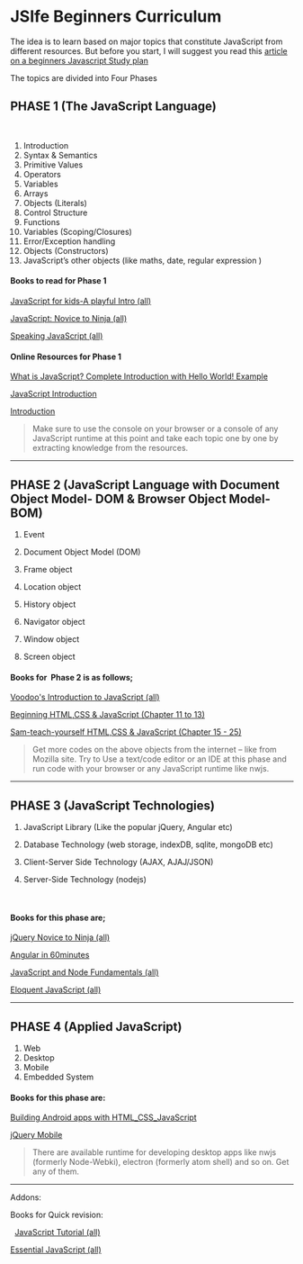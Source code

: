 # JSIfe Beginners Curriculum

The idea is to learn based on major topics that constitute JavaScript from different resources. But before you start, I will suggest you read this [article on a beginners Javascript Study plan](https://www.freecodecamp.org/news/a-beginners-javascript-study-plan-27f1d698ea5e/)

The topics are divided into Four Phases

## PHASE 1 (The JavaScript Language)
     
1. Introduction 
2. Syntax & Semantics
3. Primitive Values
4. Operators
5. Variables
6. Arrays
7. Objects (Literals)
8. Control Structure
9. Functions
10. Variables (Scoping/Closures)
11. Error/Exception handling
12. Objects (Constructors)
13. JavaScript’s other objects (like maths, date, regular expression )

#### Books to read for Phase 1 

[JavaScript for kids-A playful Intro (all)](https://drive.google.com/file/d/0B9J6Z7DP6zrxRFNGak1qM2VUalE/view?usp=sharing_eid)

[JavaScript: Novice to Ninja (all)](https://drive.google.com/file/d/0B9J6Z7DP6zrxZmswVzNuLXVXV00/view?usp=sharing_eid)

[Speaking JavaScript (all)](https://drive.google.com/file/d/0B9J6Z7DP6zrxUFZFcFN2NG9Nc1k/view?usp=sharing_eid)

#### Online Resources for Phase 1

[What is JavaScript? Complete Introduction with Hello World! Example](https://www.guru99.com/introduction-to-javascript.html)

[JavaScript Introduction](https://www.w3schools.com/js/js_intro.asp)

[Introduction](https://developer.mozilla.org/en-US/docs/Web/JavaScript/Guide/Introduction)

> Make sure to use the console on your browser or a console of any JavaScript runtime at this point and take each topic one by one by extracting knowledge from the resources.


---------------------------------------------------------------------------------------------------------------------------------------------

## PHASE 2 (JavaScript Language with Document Object Model- DOM & Browser Object Model- BOM)

1. Event

2. Document Object Model (DOM)

3. Frame object

4. Location object

5. History object

6. Navigator object

7. Window object

8. Screen object 
 

#### Books for  Phase 2 is as follows;

[Voodoo's Introduction to JavaScript (all)](https://drive.google.com/file/d/0B9J6Z7DP6zrxQkJBdHM3bS1aeHc/view?usp=sharing_eid)

[Beginning HTML,CSS & JavaScript (Chapter 11 to 13)](https://drive.google.com/file/d/0B9J6Z7DP6zrxMnJpTUQ0SGNkeUU/view?usp=sharing_eid)

[Sam-teach-yourself HTML,CSS & JavaScript (Chapter 15 - 25)](https://drive.google.com/file/d/0B9J6Z7DP6zrxa2RCaGNhTjRlZ0U/view?usp=sharing_eid)

> Get more codes on the above objects from the internet – like from Mozilla site. Try to Use a text/code editor or an IDE at this phase and run code with your browser or any JavaScript runtime like nwjs.

-----------------------------------------------------------------------------------------------------------------------------------------

## PHASE 3 (JavaScript Technologies)

1. JavaScript Library (Like the popular jQuery, Angular etc)

2. Database Technology (web storage, indexDB, sqlite, mongoDB etc)

3. Client-Server Side Technology (AJAX, AJAJ/JSON)

4. Server-Side Technology (nodejs)

 

#### Books for this phase are;

[jQuery Novice to Ninja (all)](https://drive.google.com/file/d/0B9J6Z7DP6zrxSVh6QUYyNW8tUTQ/view?usp=sharing_eid)

[Angular in 60minutes](https://drive.google.com/file/d/0B9J6Z7DP6zrxRFRCV25UU0hzWFU/view?usp=sharing_eid)

[JavaScript and Node Fundamentals (all)](https://drive.google.com/file/d/0B9J6Z7DP6zrxMDVWbS1fZ1YyMW8/view?usp=sharing_eid)

[Eloquent JavaScript (all)](https://drive.google.com/file/d/0B9J6Z7DP6zrxZDZKZXhsRWhhMjQ/view?usp=sharing_eid)


--------------------------------------------------------------------------------------------------------------------------------------------

## PHASE 4 (Applied JavaScript)

1. Web
2. Desktop
3. Mobile
4. Embedded System

#### Books for this phase are:

[Building Android apps with HTML_CSS_JavaScript](https://drive.google.com/file/d/0B9J6Z7DP6zrxVndoa01qX3U0cU0/view?usp=sharing_eid)

[jQuery Mobile](https://drive.google.com/file/d/0B9J6Z7DP6zrxdXpYM3lvZ3RScTQ/view?usp=sharing_eid)
 

> There are available runtime for developing desktop apps like nwjs (formerly Node-Webki), electron (formerly atom shell) and so on. Get any of them.

-------------------------------------------------------------------------------------------------------------------------------------------

Addons:

Books for Quick revision:

 
[JavaScript Tutorial (all)](https://drive.google.com/file/d/0B9J6Z7DP6zrxbUtwSXNOU3E5VkU/view?usp=sharing_eid)

[Essential JavaScript (all)](https://drive.google.com/file/d/0B9J6Z7DP6zrxc3lWeWNjV2Q3OUU/view?usp=sharing_eid)
